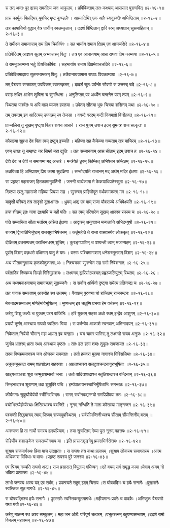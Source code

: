स तत् अन्तः पुर द्वारम् समतीत्य जन आकुलम् ।
प्रविविक्ताम् ततः कक्ष्याम् आससाद पुराणवित् ॥२-१६-१॥

प्रास कार्मुक बिभ्रद्भिर् युवभिर् मृष्ट कुण्डलैः ।
अप्रमादिभिर् एक अग्रैः स्वनुरक्तैः अधिष्ठिताम् ॥२-१६-२॥

तत्र काषायिणो वृद्धान् वेत्र पाणीन् स्वलम्कृतान् ।
ददर्श विष्ठितान् द्वारि स्त्र्य् अध्यक्षान् सुसमाहितान् ॥२-१६-३॥

ते समीक्ष्य समायान्तम् राम प्रिय चिकीर्षवः ।
सह भार्याय रामाय क्षिप्रम् एव आचचक्षिरे ॥२-१६-४॥

प्रतिवेदितम् आज्ञाय सूतम् अभ्यन्तरम् पितुः ।
तत्र एव आनाययाम् आस राघवः प्रिय काम्यया ॥२-१६-५॥

ते राममुपसम्गम्य भर्तुः प्रियचिकीर्षवः ।
सहभार्याय रामाय क्षिप्रमेवाचचक्षिरे ॥२-१६-६॥

प्रतिवेदितमाज्ञाय सूतमभ्यम्तरम् पितुः ।
तत्रैवानाययामास राघवः पियकाम्यया ॥२-१६-७॥

तम् वैश्रवण सम्काशम् उपविष्टम् स्वलम्कृतम् ।
दादर्श सूतः पर्यन्के सौवणो स उत्तरच् चदे ॥२-१६-८॥

वराह रुधिर आभेण शुचिना च सुगन्धिना ।
अनुलिप्तम् पर अर्ध्येन चन्दनेन परम् तपम् ॥२-१६-९॥

स्थितया पार्श्वतः च अपि वाल व्यजन हस्तया ।
उपेतम् सीतया भूयः चित्रया शशिनम् यथा ॥२-१६-१०॥

तम् तपन्तम् इव आदित्यम् उपपन्नम् स्व तेजसा ।
ववन्दे वरदम् बन्दी नियमज्ञो विनीतवत् ॥२-१६-११॥

प्रान्जलिस् तु सुखम् पृष्ट्वा विहार शयन आसने ।
राज पुत्रम् उवाच इदम् सुमन्त्रः राज सत्कृतः ॥२-१६-१२॥

कौसल्या सुप्रभा देव पिता त्वम् द्रष्टुम् इच्चति ।
महिष्या सह कैकेय्या गम्यताम् तत्र माचिरम् ॥२-१६-१३॥

एवम् उक्तः तु सम्हृष्टः नर सिम्हो महा द्युतिः ।
ततः सम्मानयाम् आस सीताम् इदम् उवाच ह ॥२-१६-१४॥

देवि देवः च देवी च समागम्य मद् अन्तरे ।
मन्त्रेयेते ध्रुवम् किम्चित् अभिषेचन सम्हितम् ॥२-१६-१५॥

लक्षयित्वा हि अभिप्रायम् प्रिय कामा सुदक्षिणा ।
सम्चोदयति राजानम् मद् अर्थम् मदिर ईक्षणा ॥२-१६-१६॥

सा प्रहृष्टा महाराजम् हितकामानुवर्तिनी ।
जननी चार्थकामा मे केकयाधिपतेस्सुता ॥२-१६-१७॥

दिष्ट्या खलु महाराजो महिष्या प्रियया सह ।
सुमम्त्रम् प्राहिणोद्दूत मर्थकामकरम् मम ॥२-१६-१८॥

यादृशी परिषत् तत्र तादृशो दूताअगतः ।
ध्रुवम् अद्य एव माम् राजा यौवराज्ये अभिषेक्ष्यति ॥२-१६-१९॥

हन्त शीघ्रम् इतः गत्वा द्रक्ष्यामि च मही पतिः ।
सह त्वम् परिवारेण सुखम् आस्स्व रमस्य च ॥२-१६-२०॥

पति सम्मानिता सीता भर्तारम् असित ईक्षणा ।
आद्वारम् अनुवव्राज मन्गलानि अभिदध्युषी ॥२-१६-२१॥

राज्यम् द्विजातिभिर्जुष्टम् राजसूयाभिषेचनम् ।
कर्तुमर्हति ते राजा वासवस्येव लोककृत् ॥२-१६-२२॥

दीक्षितम् व्रतसम्पन्नम् वराजिनधरम् शुचिम् ।
कुरङ्गपाणिम् च पश्यन्ती त्वाम् भजाम्यहम् ॥२-१६-२३॥

पूर्वाम् दिशम् वज्रधरो दक्षिणाम् पातु ते यमः ।
वरुणः पश्चिमामाशाम् धनेशस्तूत्तराम् दिशम् ॥२-१६-२४॥

अथ सीतामनुज्ञाप्य कृतकौतुकमगLअः ।
निश्चक्राम सुमन्त्रेण सह रामो निवेशनात् ॥२-१६-२५॥

पर्वतादिव निष्क्रम्य सिम्हो गिरिगुहाशयः ।
लक्ष्मणम् द्वारिसोऽपश्यत् प्रह्वञ्जलिपुटम् स्थितम् ॥२-१६-२६॥

अथ मध्यमकक्ष्यायाम् समागच्छत् सुहृज्जनैः ।
स सर्वान् अर्थिनो दृष्ट्वा समेत्य प्रतिनन्द्य च ॥२-१६-२७॥

ततः पावक सम्काशम् आरुरोह रथ उत्तमम् ।
वैयाघ्रम् पुरुष्व्या घो राजितम् राजनम्दनः ॥२-१६-२८॥

मेघनादमसम्बाधम् मणिहेमविभूशितम् ।
मुष्णन्तम् इव चक्षूम्षि प्रभया हेम वर्चसम् ॥२-१६-२९॥

करेणु शिशु कल्पैः च युक्तम् परम वाजिभिः ।
हरि युक्तम् सहस्र अक्षो रथम् इन्द्रैव आशुगम् ॥२-१६-३०॥

प्रययौ तूर्णम् आस्थाय राघवो ज्वलितः श्रिया ।
स पर्जन्यैव आकाशे स्वनवान् अभिनादयन् ॥२-१६-३१॥

निकेतान् निर्ययौ श्रीमान् महा अभ्रात् इव चन्द्रमाः ।
चत्र चामर पाणिस् तु लक्ष्मणो राघव अनुजः ॥२-१६-३२॥

जुगोप भ्रातरम् भ्राता रथम् आस्थाय पृष्ठतः ।
ततः हल हला शब्दः तुमुलः समजायत ॥२-१६-३३॥

तस्य निष्क्रममाणस्य जन ओघस्य समन्ततः ।
ततो हयवरा मुख्या नागाश्च गिरिसन्निभाः ॥२-१६-३४॥

अनुजग्मुस्तदा रामम् शतशोऽथ सहस्रशः ।
अग्रतश्चास्य सन्नद्धाश्चन्दनागुरुभूषिताः ॥२-१६-३५॥

खड्गचापधराः शूरा जग्मुराशम्सवो जनाः ।
ततो वादित्रशब्दाश्च स्तुतिशब्दाश्च वन्दिनाम् ॥२-१६-३६॥

सिम्हनादाश्च शूराणाम् तदा शुश्रुविरे पथि ।
हर्म्यवातायनस्थाभिर्भूषिताभिः समन्ततः ॥२-१६-३७॥

कीर्यमाणः सुपुष्पौघैर्ययौ स्त्रीभिररिम्दमः ।
रामम् सर्वानवद्याण्ग्यो रामपिप्रीषया ततः ॥२-१६-३८॥

वचोभिरग्र्यैर्हर्म्यस्थाः क्षितिस्थाश्च ववन्दिरे ।
नूनम् नन्धिति ते माता कौसल्या मातृनन्दन ॥२-१६-३९॥

पश्यन्ती सिद्धयात्रम् त्वाम् पित्र्यम् राज्यमुपस्थितम् ।
सर्वसीमन्तिनीभ्यश्च सीताम् सीमन्तिनीम् वराम् ॥२-१६-४०॥

अमन्यन्त हि ता नार्यो रामस्य हृदयप्रियाम् ।
तया सुचरितम् देव्या पुरा नूनम् महत्तपः ॥२-१६-४१॥

रोहिणीव शशाङ्केन रामसम्योगमाप या ।
इति प्रासादशृङ्गेषु प्रमदाभिर्नरोत्तमः ॥२-१६-४२॥

शुश्राव राजमार्गस्थः प्रिया वाच उदाहृताः ।
स राघवः तत्र कथा प्रलापम् ।शुश्राव लोकस्य समागतस्य ।आत्म अधिकारा विविधाः च वाचः ।प्रहृष्ट रूपस्य पुरे जनस्य ॥२-१६-४३॥

एष श्रियम् गच्चति राघवो अद्य।
राज प्रसादात् विपुलाम् गमिष्यन् ।एते वयम् सर्व समृद्ध कामा।येषाम् अयम् नो भविता प्रशास्ता ॥२-१६-४४॥

लाभो जनस्य अस्य यद् एष सर्वम् ।
प्रपत्स्यते राष्ट्रम् इदम् चिराय ।स घोषवद्भिः च हयैः सनागैः ।पुरह्सरैः स्वस्तिक सूत मागधैः ॥२-१६-४५॥

स घोषवद्भिश्च हयैः सनागैः ।
पुरस्सरैः स्वस्तिकसूतमागधैः ।महीयमानः प्रवरैः च वादकैः ।अभिष्टुतः वैश्रवणो यथा ययौ॥२-१६-४६॥

करेणु मातन्ग रथ अश्व सम्कुलम् ।
महा जन ओघैः परिपूर्ण चत्वरम् ।पभूतरत्नम् बहुपण्यसम्चयम् ।ददर्श रामो विमलम् महापथम् ॥२-१६-४७॥

